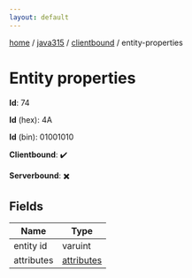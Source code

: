 ```yaml
---
layout: default
---
```


[home](/)  /  [java315](/protocol/java315)  /  [clientbound](/protocol/java315/clientbound)  /  entity-properties

# Entity properties

**Id**: 74

**Id** (hex): 4A

**Id** (bin): 01001010

**Clientbound**: ✔️

**Serverbound**: ✖️

## Fields

Name | Type
---|---
entity id | varuint
attributes | [attributes](/protocol/java315/arrays)

